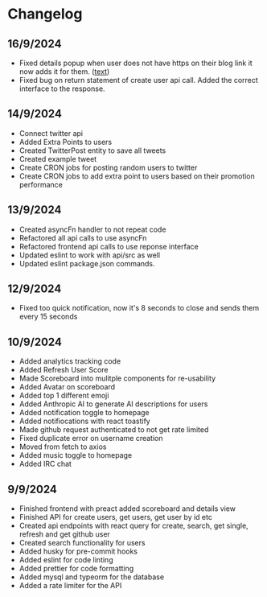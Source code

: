 # Changelog

## 16/9/2024

- Fixed details popup when user does not have https on their blog link it now adds it for them. ([text](https://github.com/vanguardvirtual/repo-ranger/issues/7))
- Fixed bug on return statement of create user api call. Added the correct interface to the response.

## 14/9/2024

- Connect twitter api
- Added Extra Points to users
- Created TwitterPost entity to save all tweets
- Created example tweet
- Create CRON jobs for posting random users to twitter
- Create CRON jobs to add extra point to users based on their promotion performance

## 13/9/2024

- Created asyncFn handler to not repeat code
- Refactored all api calls to use asyncFn
- Refactored frontend api calls to use reponse interface
- Updated eslint to work with api/src as well
- Updated eslint package.json commands.

## 12/9/2024

- Fixed too quick notification, now it's 8 seconds to close and sends them every 15 seconds

## 10/9/2024

- Added analytics tracking code
- Added Refresh User Score
- Made Scoreboard into mulitple components for re-usability
- Added Avatar on scoreboard
- Added top 1 different emoji
- Added Anthropic AI to generate AI descriptions for users
- Added notification toggle to homepage
- Added notifiocations with react toastify
- Made github request authenticated to not get rate limited
- Fixed duplicate error on username creation
- Moved from fetch to axios
- Added music toggle to homepage
- Added IRC chat

## 9/9/2024

- Finished frontend with preact added scoreboard and details view
- Finished API for create users, get users, get user by id etc
- Created api endpoints with react query for create, search, get single, refresh and get github user
- Created search functionality for users
- Added husky for pre-commit hooks
- Added eslint for code linting
- Added prettier for code formatting
- Added mysql and typeorm for the database
- Added a rate limiter for the API
